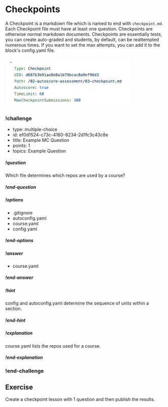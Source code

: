 # Checkpoints

A Checkpoint is a markdown file which is named to end with `checkpoint.md`.  Each Checkpoint file must have at least one question.  Checkpoints are otherwise normal markdown documents.   Checkpoints are essentially tests, you can create auto-graded and students, by default, can be reattempted numerous times.  If you want to set the max attempts, you can add it to the block's config.yaml file.

![Max Attempts Demo](images/checkpoint-max-attempts.png)

<!-- >>>>>>>>>>>>>>>>>>>>>> BEGIN CHALLENGE >>>>>>>>>>>>>>>>>>>>>> -->
<!-- Replace everything in square brackets [] and remove brackets  -->

### !challenge

* type: multiple-choice
* id: ef0d1524-c73c-4160-8234-2d1fc3c43c8e
* title: Example MC Question
* points: 1
* topics: Example Question

##### !question

Which file determines which repos are used by a course?

##### !end-question

##### !options

* .gitignore
* autoconfig.yaml
* course.yaml
* config.yaml

##### !end-options

##### !answer

* course.yaml

##### !end-answer

<!-- other optional sections -->
##### !hint

config and autoconfig.yaml determine the sequence of units within a section.

##### !end-hint

##### !explanation 

course.yaml lists the repos used for a course.

##### !end-explanation

### !end-challenge

<!-- ======================= END CHALLENGE ======================= -->

## Exercise

Create a checkpoint lesson with 1 question and then publish the results.
